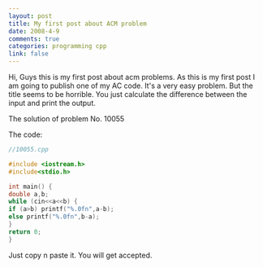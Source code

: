 ```yaml
---
layout: post
title: My first post about ACM problem
date: 2008-4-9
comments: true
categories: programming cpp
link: false
---
```

Hi, Guys this is my first post about acm problems. As this is my first post I am going to publish one of my AC code. It's a very easy problem. But the title seems to be horrible. You just calculate the difference between the input and print the output.

The solution of problem No. 10055

The code:

``` cpp
//10055.cpp

#include <iostream.h>
#include<stdio.h>

int main() {
double a,b;
while (cin<<a<<b) {
if (a>b) printf("%.0fn",a-b);
else printf("%.0fn",b-a);
}
return 0;
}
```
Just copy n paste it. You will get accepted.
